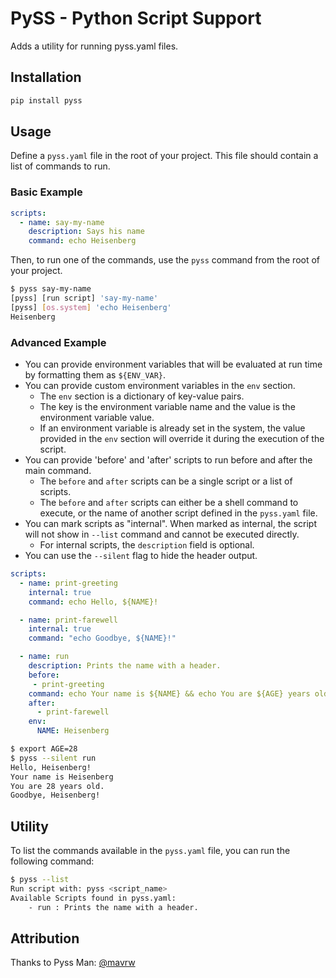 # PySS - Python Script Support

Adds a utility for running pyss.yaml files.

## Installation

```bash
pip install pyss
```

## Usage

Define a `pyss.yaml` file in the root of your project. This file should contain a list of commands to run.

### Basic Example

```yaml
scripts:
  - name: say-my-name
    description: Says his name
    command: echo Heisenberg
```

Then, to run one of the commands, use the `pyss` command from the root of your project.

```bash
$ pyss say-my-name
[pyss] [run script] 'say-my-name'
[pyss] [os.system] 'echo Heisenberg'
Heisenberg
```

### Advanced Example

- You can provide environment variables that will be evaluated at run time by formatting them as `${ENV_VAR}`.
- You can provide custom environment variables in the `env` section.
  - The `env` section is a dictionary of key-value pairs.
  - The key is the environment variable name and the value is the environment variable value.
  - If an environment variable is already set in the system, the value provided in the `env` section will override it during the execution of the script.
- You can provide 'before' and 'after' scripts to run before and after the main command.
  - The `before` and `after` scripts can be a single script or a list of scripts.
  - The `before` and `after` scripts can either be a shell command to execute, or the name of another script defined in the `pyss.yaml` file.
- You can mark scripts as "internal". When marked as internal, the script will not show in `--list` command and cannot be executed directly.
  - For internal scripts, the `description` field is optional.
- You can use the `--silent` flag to hide the header output.

```yaml
scripts:
  - name: print-greeting
    internal: true
    command: echo Hello, ${NAME}!

  - name: print-farewell
    internal: true
    command: "echo Goodbye, ${NAME}!"

  - name: run
    description: Prints the name with a header.
    before:
     - print-greeting
    command: echo Your name is ${NAME} && echo You are ${AGE} years old.
    after:
      - print-farewell
    env:
      NAME: Heisenberg
```

```sh
$ export AGE=28
$ pyss --silent run
Hello, Heisenberg!
Your name is Heisenberg
You are 28 years old.
Goodbye, Heisenberg!
```

## Utility

To list the commands available in the `pyss.yaml` file, you can run the following command:

```bash
$ pyss --list
Run script with: pyss <script_name>
Available Scripts found in pyss.yaml:
    - run : Prints the name with a header.
```

## Attribution

Thanks to Pyss Man: [@mavrw](https://github.com/mavrw)